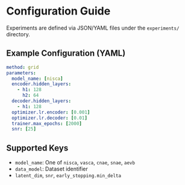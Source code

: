 # Configuration Guide

Experiments are defined via JSON/YAML files under the `experiments/` directory.

## Example Configuration (YAML)

```yaml
method: grid
parameters:
  model_name: [nisca]
  encoder.hidden_layers:
    - h1: 128
      h2: 64
  decoder.hidden_layers:
    - h1: 128
  optimizer.lr.encoder: [0.001]
  optimizer.lr.decoder: [0.01]
  trainer.max_epochs: [2000]
  snr: [25]
```

## Supported Keys

- `model_name`: One of `nisca`, `vasca`, `cnae`, `snae`, `aevb`
- `data_model`: Dataset identifier
- `latent_dim`, `snr`, `early_stopping.min_delta`
